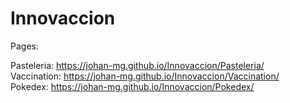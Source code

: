 # Innovaccion
Pages:   

Pasteleria: https://johan-mg.github.io/Innovaccion/Pasteleria/     
Vaccination: https://johan-mg.github.io/Innovaccion/Vaccination/    
Pokedex: https://johan-mg.github.io/Innovaccion/Pokedex/    
